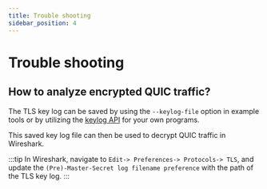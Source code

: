 ```yaml
---
title: Trouble shooting
sidebar_position: 4
---
```


# Trouble shooting

## How to analyze encrypted QUIC traffic?

The TLS key log can be saved by using the `--keylog-file` option in example tools or by utilizing the [keylog API](../api_reference/c_quic/#connection-logging-and-tracing) for your own programs. 

This saved key log file can then be used to decrypt QUIC traffic in Wireshark.

:::tip
In Wireshark, navigate to `Edit-> Preferences-> Protocols-> TLS`, and update the `(Pre)-Master-Secret log filename preference` with the path of the TLS key log.
:::
